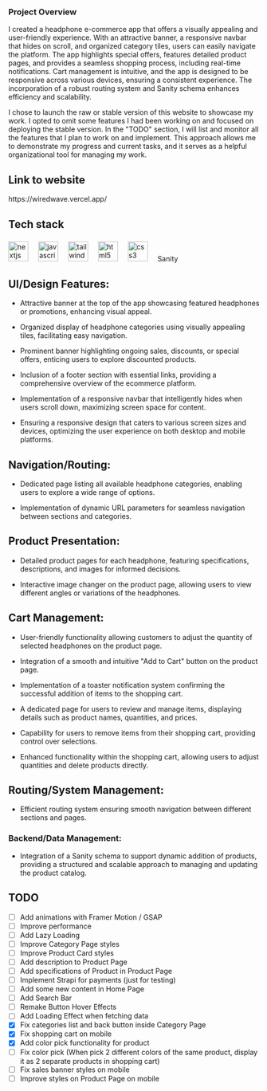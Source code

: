 
### Project Overview

I created a headphone e-commerce app that offers a visually appealing and user-friendly experience. With an attractive banner, a responsive navbar that hides on scroll, and organized category tiles, users can easily navigate the platform. The app highlights special offers, features detailed product pages, and provides a seamless shopping process, including real-time notifications. Cart management is intuitive, and the app is designed to be responsive across various devices, ensuring a consistent experience. The incorporation of a robust routing system and Sanity schema enhances efficiency and scalability.

I chose to launch the raw or stable version of this website to showcase my work. I opted to omit some features I had been working on and focused on deploying the stable version. In the "TODO" section, I will list and monitor all the features that I plan to work on and implement. This approach allows me to demonstrate my progress and current tasks, and it serves as a helpful organizational tool for managing my work.

<h2 align="left">Link to website</h2>
https://wiredwave.vercel.app/

<h2 align="left">Tech stack</h2>

###

<div align="left">
  <img src="https://skillicons.dev/icons?i=nextjs" height="40" alt="nextjs logo"  />
  <img width="12" />
  <img src="https://cdn.jsdelivr.net/gh/devicons/devicon/icons/javascript/javascript-original.svg" height="40" alt="javascript logo"  />
  <img width="12" />
  <img src="https://cdn.simpleicons.org/tailwindcss/06B6D4" height="40" alt="tailwindcss logo"  />
  <img width="12" />
  <img src="https://skillicons.dev/icons?i=html" height="40" alt="html5 logo"  />
  <img width="12" />
  <img src="https://skillicons.dev/icons?i=css" height="40" alt="css3 logo"  />
   <img width="12" />
  <span>Sanity</span>
</div>

###



<h2 align="left">UI/Design Features:</h2>



   - Attractive banner at the top of the app showcasing featured headphones or promotions, enhancing visual appeal.

   - Organized display of headphone categories using visually appealing tiles, facilitating easy navigation.

   - Prominent banner highlighting ongoing sales, discounts, or special offers, enticing users to explore discounted products.

   - Inclusion of a footer section with essential links, providing a comprehensive overview of the ecommerce platform.

   - Implementation of a responsive navbar that intelligently hides when users scroll down, maximizing screen space for content.

   - Ensuring a responsive design that caters to various screen sizes and devices, optimizing the user experience on both desktop and mobile platforms.



<h2 align="left">Navigation/Routing:</h2>

   - Dedicated page listing all available headphone categories, enabling users to explore a wide range of options.

   - Implementation of dynamic URL parameters for seamless navigation between sections and categories.




<h2 align="left">Product Presentation:</h2>

   - Detailed product pages for each headphone, featuring specifications, descriptions, and images for informed decisions.

   - Interactive image changer on the product page, allowing users to view different angles or variations of the headphones.



<h2 align="left">Cart Management:</h2>

  - User-friendly functionality allowing customers to adjust the quantity of selected headphones on the product page.

  - Integration of a smooth and intuitive "Add to Cart" button on the product page.


  - Implementation of a toaster notification system confirming the successful addition of items to the shopping cart.

 
  - A dedicated page for users to review and manage items, displaying details such as product names, quantities, and prices.


  - Capability for users to remove items from their shopping cart, providing control over selections.


  - Enhanced functionality within the shopping cart, allowing users to adjust quantities and delete products directly.


<h2 align="left">Routing/System Management:</h2>


  - Efficient routing system ensuring smooth navigation between different sections and pages.


### Backend/Data Management:

  - Integration of a Sanity schema to support dynamic addition of products, providing a structured and scalable approach to managing and updating the product catalog.


## TODO

- [ ] Add animations with Framer Motion / GSAP
- [ ] Improve performance
- [ ] Add Lazy Loading
- [ ] Improve Category Page styles
- [ ] Improve Product Card styles
- [ ] Add description to Product Page
- [ ] Add specifications of Product in Product Page
- [ ] Implement Strapi for payments (just for testing)
- [ ] Add some new content in Home Page
- [ ] Add Search Bar
- [ ] Remake Button Hover Effects
- [ ] Add Loading Effect when fetching data
- [x] Fix categories list and back button inside Category Page
- [x] Fix shopping cart on mobile
- [x] Add color pick functionality for product
- [ ] Fix color pick (When pick 2 different colors of the same product, display it as 2 separate products in shopping cart)
- [ ] Fix sales banner styles on mobile
- [ ] Improve styles on Product Page on mobile
